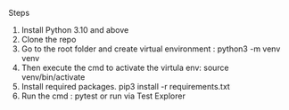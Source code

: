 Steps
1. Install Python 3.10 and above
2. Clone the repo
3. Go to the root folder and create virtual environment : python3 -m venv venv
4. Then execute the cmd to activate the virtula env: source venv/bin/activate
5. Install required packages. pip3 install -r requirements.txt
6. Run the cmd : pytest or run via Test Explorer
